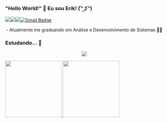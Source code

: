 ### "Hello World!" 👋 Eu sou Erik! ( ͡ᵔ ͜ʖ ͡ᵔ)


<a href="https://www.linkedin.com/in/erik-miqueias-330471255/"><img src="https://img.shields.io/badge/linkedin-%230077B5.svg?&style=for-the-badge&logo=linkedin&logoColor=white"/></a><a href="https://www.instagram.com/erik.miqueias_/"><img src="https://img.shields.io/badge/instagram-%23E4405F.svg?&style=for-the-badge&logo=instagram&logoColor=white"/></a><a src="https://img.shields.io/badge/medium-%2312100E.svg?&style=for-the-badge&logo=medium&logoColor=white"/></a><img src="https://img.shields.io/github/followers/erikmiqueias?logo=github&style=for-the-badge"/>[![Gmail Badge](https://img.shields.io/badge/send%20me%20a%20email-silver?style=for-the-badge&logo=gmail&link=mailto:erikmiqueiaspereira@gmail.com.br)](mailto:erikmiqueiaspereira@gmail.com)

<div  align="center" >
  - Atualmente me graduando em Análise e Desenvolvimento de Sistemas 👨‍🎓
  <br>
</div>

### Estudando... 🧠
<p align="center">
  <a href="https://skillicons.dev">
    <img src="https://skillicons.dev/icons?i=git,python,react,typescript,django,linux" />
  </a>
</p>



<div>
<a href="https://github.com/erikmiqueias/">
<img loading="lazy" height="180em" src="https://github-readme-stats.vercel.app/api/top-langs/?username=erikmiqueias&layout=compact&langs_count=7&theme=dracula"/>
<img loading="lazy" height="180em" src="https://github-readme-stats.vercel.app/api?username=erikmiqueias&show_icons=true&theme=dracula&include_all_commits=true&count_private=true"/>
</div>
